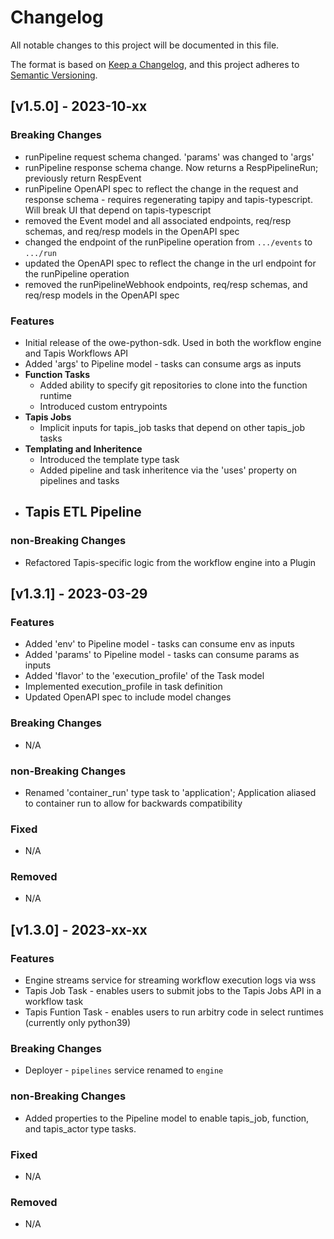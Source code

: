 # Changelog
All notable changes to this project will be documented in this file.

The format is based on [Keep a Changelog](https://keepachangelog.com/en/1.0.0/),
and this project adheres to [Semantic Versioning](https://semver.org/spec/v2.0.0.html).

## [v1.5.0] - 2023-10-xx

### Breaking Changes
- runPipeline request schema changed. 'params' was changed to 'args'
- runPipeline response schema change. Now returns a RespPipelineRun; previously return RespEvent
- runPipeline OpenAPI spec to reflect the change in the request and response schema - requires regenerating tapipy and tapis-typescript. Will break UI that depend on tapis-typescript
- removed the Event model and all associated endpoints, req/resp schemas, and req/resp models in the OpenAPI spec 
- changed the endpoint of the runPipeline operation from `.../events` to `.../run`
- updated the OpenAPI spec to reflect the change in the url endpoint for the runPipeline operation
- removed the runPipelineWebhook endpoints, req/resp schemas, and req/resp models in the OpenAPI spec

### Features
- Initial release of the owe-python-sdk. Used in both the workflow engine and Tapis Workflows API
- Added 'args' to Pipeline model - tasks can consume args as inputs
- **Function Tasks**
    - Added ability to specify git repositories to clone into the function runtime
    - Introduced custom entrypoints
- **Tapis Jobs**
    - Implicit inputs for tapis_job tasks that depend on other tapis_job tasks
- **Templating and Inheritence**
    - Introduced the template type task
    - Added pipeline and task inheritence via the 'uses' property on pipelines and tasks
- **Tapis ETL Pipeline**
    - 

### non-Breaking Changes
- Refactored Tapis-specific logic from the workflow engine into a Plugin

## [v1.3.1] - 2023-03-29

### Features
- Added 'env' to Pipeline model - tasks can consume env as inputs
- Added 'params' to Pipeline model - tasks can consume params as inputs
- Added 'flavor' to the 'execution_profile' of the Task model
- Implemented execution_profile in task definition
- Updated OpenAPI spec to include model changes

### Breaking Changes
- N/A

### non-Breaking Changes
- Renamed 'container_run' type task to 'application'; Application aliased to container run to allow for backwards compatibility

### Fixed
- N/A

### Removed
- N/A

## [v1.3.0] - 2023-xx-xx

### Features
- Engine streams service for streaming workflow execution logs via wss
- Tapis Job Task - enables users to submit jobs to the Tapis Jobs API in a workflow task
- Tapis Funtion Task - enables users to run arbitry code in select runtimes (currently only python39) 

### Breaking Changes
- Deployer - `pipelines` service renamed to `engine`

### non-Breaking Changes
- Added properties to the Pipeline model to enable tapis_job, function, and tapis_actor type tasks.

### Fixed
- N/A

### Removed
- N/A

